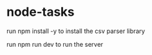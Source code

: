 # node-tasks

run npm install -y to install the csv parser library

run npm run dev to run the server
